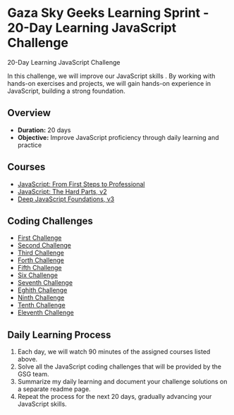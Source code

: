 
# Gaza Sky Geeks Learning Sprint - 20-Day Learning JavaScript Challenge

20-Day Learning JavaScript Challenge

In this challenge, we will improve our JavaScript skills . By working with hands-on exercises and projects, we will gain hands-on experience in JavaScript, building a strong foundation.

## Overview
- **Duration:** 20 days
- **Objective:** Improve JavaScript proficiency through daily learning and practice


## Courses
 - [JavaScript: From First Steps to Professional](https://frontendmasters.com/courses/javascript-first-steps/)
 - [JavaScript: The Hard Parts, v2](https://frontendmasters.com/courses/javascript-hard-parts-v2/)
 - [Deep JavaScript Foundations, v3](https://frontendmasters.com/courses/deep-javascript-v3/)

## Coding Challenges
 - [First Challenge](https://www.freecodecamp.org/learn/javascript-algorithms-and-data-structures/basic-javascript/compound-assignment-with-augmented-multiplication)
 - [Second Challenge](https://www.freecodecamp.org/learn/javascript-algorithms-and-data-structures/basic-javascript/concatenating-strings-with-the-plus-equals-operator)
 - [Third Challenge](https://www.freecodecamp.org/learn/javascript-algorithms-and-data-structures/basic-javascript/use-bracket-notation-to-find-the-nth-to-last-character-in-a-string)
 - [Forth Challenge](https://www.freecodecamp.org/learn/javascript-algorithms-and-data-structures/basic-javascript/compound-assignment-with-augmented-multiplication)
 - [Fifth Challenge](https://www.freecodecamp.org/learn/javascript-algorithms-and-data-structures/basic-javascript/compound-assignment-with-augmented-multiplication)
 - [Six Challenge](https://www.freecodecamp.org/learn/javascript-algorithms-and-data-structures/basic-javascript/compound-assignment-with-augmented-multiplication)
 - [Seventh Challenge](https://www.freecodecamp.org/learn/javascript-algorithms-and-data-structures/basic-javascript/return-a-value-from-a-function-with-return)
 - [Eghith Challenge](https://www.freecodecamp.org/learn/javascript-algorithms-and-data-structures/basic-javascript/global-scope-and-functions)
 - [Ninth Challenge](https://www.freecodecamp.org/learn/javascript-algorithms-and-data-structures/basic-javascript/local-scope-and-functions)
 - [Tenth Challenge](https://www.freecodecamp.org/learn/javascript-algorithms-and-data-structures/basic-javascript/local-scope-and-functions)
 - [Eleventh Challenge](https://www.freecodecamp.org/learn/javascript-algorithms-and-data-structures/basic-javascript/stand-in-line)


## Daily Learning Process
1. Each day, we will watch 90 minutes of the assigned courses listed above.
2. Solve all the JavaScript coding challenges that will be provided by the GSG team.
3. Summarize my daily learning and document your challenge solutions on a separate readme page.
4. Repeat the process for the next 20 days, gradually advancing your JavaScript skills.
